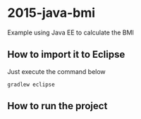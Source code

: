 # 2015-java-bmi
Example using Java EE to calculate the BMI

## How to import it to Eclipse
Just execute the command below

```gradlew eclipse```

## How to run the project
```gradlew jettyRunWar
